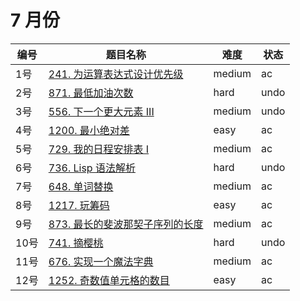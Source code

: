 # 7 月份

**编号**|**题目名称**|**难度**|**状态**
--------|------------|--------|--------
1号|[241. 为运算表达式设计优先级](./第1题%20241.%20为运算表达式设计优先级)|medium|ac
2号|[871. 最低加油次数](./第2题%20871.%20最低加油次数)|hard|undo
3号|[556. 下一个更大元素 III](./第3题%20556.%20下一个更大元素%20III)|medium|undo
4号|[1200. 最小绝对差](./第4题%201200.%20最小绝对差)|easy|ac
5号|[729. 我的日程安排表 I](./第5题%20729.%20我的日程安排表%20I)|medium|ac
6号|[736. Lisp 语法解析](./第6题%20736.%20Lisp%20语法解析)|hard|undo
7号|[648. 单词替换](./第7题%20648.%20单词替换)|medium|ac
8号|[1217. 玩筹码](./第8题%201217.%20玩筹码)|easy|ac
9号|[873. 最长的斐波那契子序列的长度](./第9题%20873.%20最长的斐波那契子序列的长度)|medium|ac
10号|[741. 摘樱桃](./第10题%20741.%20摘樱桃)|hard|undo
11号|[676. 实现一个魔法字典](./第11题%20873.%20实现一个魔法字典)|medium|ac
12号|[1252. 奇数值单元格的数目](./第12题%201252.%20奇数值单元格的数目)|easy|ac
